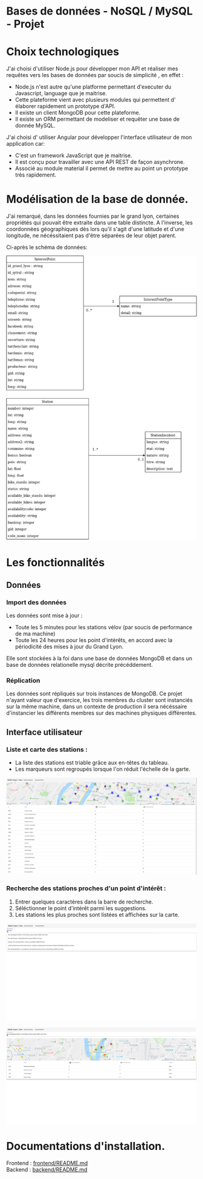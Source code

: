 # Bases de données - NoSQL / MySQL - Projet

# Choix technologiques 

J'ai choisi d'utiliser Node.js pour développer mon API et réaliser mes requêtes vers les bases de données par soucis de 
simplicité , en effet : 
- Node.js n'est autre qu'une platforme permettant d'executer du Javascript, language que je maitrise. 
- Cette plateforme vient avec plusieurs modules qui permettent d' élaborer rapidement un prototype d'API. 
- Il existe un client MongoDB pour cette plateforme. 
- Il existe un ORM permettant de modeliser et requêter une base de donnée MySQL. 

J'ai choisi d' utiliser Angular pour développer l'interface utilisateur de mon application car: 
- C'est un framework JavaScript que je maitrise. 
- Il est conçu pour travailler avec une API REST de façon asynchrone. 
- Associé au module material il permet de mettre au point un prototype très rapidement.  


# Modélisation de la base de donnée. 

J'ai remarqué, dans les données fournies par le grand lyon, certaines propriétés qui pouvait être extraite dans une table distincte.
A l'inverse, les coordonnées géographiques dès lors qu'il s'agit d'une latitude et d'une longitude, ne nécéssitaient pas d'être séparées de leur objet parent. 

Ci-après le schéma de données: 

![db scheme](images/db-scheme.png)


# Les fonctionnalités 

## Données 

### Import des données 
Les données sont mise à jour : 
- Toute les 5 minutes pour les stations vélov (par soucis de performance de ma machine)
- Toute les 24 heures pour les point d'intérêts, en accord avec la périodicité des mises à jour du Grand Lyon. 

Elle sont stockées à la foi dans une base de données MongoDB et dans un base de données relationelle mysql décrite précéddement. 

### Réplication 
Les données sont répliqués sur trois instances de MongoDB. 
Ce projet n'ayant valeur que d'exercice, les trois membres du cluster sont instanciés sur la même machine, dans un 
contexte de production il sera nécéssaire d'instancier les différents membres sur des machines physiques différentes. 


## Interface utilisateur
### Liste et carte des stations :
- La liste des stations est triable grâce aux en-têtes du tableau. 
- Les marqueurs sont regroupés lorsque l'on réduit l'échelle de la garte. 

![all stations shown on map and listed in a table](images/all-stations.png)

### Recherche des stations proches d'un point d'intérêt : 
1. Entrer quelques caractères dans la barre de recherche. 
2. Séléctionner le point d'intérêt parmi les suggestions. 
3. Les stations les plus proches sont listées et affichées sur la carte.

![db scheme](images/near-stations-search.png)\
\
![db scheme](images/near-stations.png)



# Documentations d'installation. 
Frontend : [frontend/README.md](frontend/README.md)\
Backend : [backend/README.md](backend/README.md)
